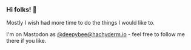 ### Hi folks! :wave:

Mostly I wish had more time to do the things I would like to.

I'm on Mastodon as <a rel="me" href="https://hachyderm.io/@deepybee">@deepybee@hachyderm.io</a> - feel free to follow me there if you like.
